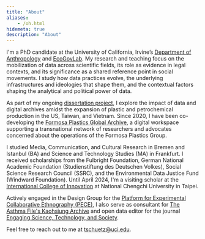 ```yaml
---
title: "About"
aliases:
    - /oh.html
hidemeta: true
description: "About"
---
```


I'm a PhD candidate at the University of California, Irvine’s [Department of Anthropology](https://www.anthropology.uci.edu/) and [EcoGovLab](https://faculty.sites.uci.edu/fortunlab). My research and teaching focus on the mobilization of data across scientific fields, its role as evidence in legal contexts, and its significance as a shared reference point in social movements. I study how data practices evolve, the underlying infrastructures and ideologies that shape them, and the contextual factors shaping the analytical and political power of data.

As part of my ongoing [dissertation project](https://disaster-sts-network.org/content/dissertation-project-informating-environmental-justice), I explore the impact of data and digital archives amidst the expansion of plastic and petrochemical production in the US, Taiwan, and Vietnam. Since 2020, I have been co-developing the [Formosa Plastics Global Archive](https://disaster-sts-network.org/content/formosa-plastics-global-archive-%E5%8F%B0%E7%81%A3%E5%A1%91%E8%86%A0%E6%AA%94%E6%A1%88%E9%A4%A8/essay), a digital workspace supporting a transnational network of researchers and advocates concerned about the operations of the Formosa Plastics Group.

I studied Media, Communication, and Cultural Research in Bremen and Istanbul (BA) and Science and Technology Studies (MA) in Frankfurt. I received scholarships from the Fulbright Foundation, German National Academic Foundation (Studienstiftung des Deutschen Volkes), Social Science Research Council (SSRC), and the Environmental Data Justice Fund (Windward Foundation). Until April 2024, I'm a visiting scholar at the [International College of Innovation](https://ici.nccu.edu.tw/about-us/) at National Chengchi University in Taipei.

Actively engaged in the Design Group for the [Platform for Experimental Collaborative Ethnography (PECE)](https://worldpece.org/), I also serve as consultant for [The Asthma File's Kaohsiung Archive](https://theasthmafiles.org/content/kaohsiung/essay) and open data editor for the journal [Engaging Science, Technology, and Society](https://estsjournal.org/index.php/ests).

Feel free to reach out to me at [tschuetz@uci.edu](mailto:tschuetz.uci.edu).



